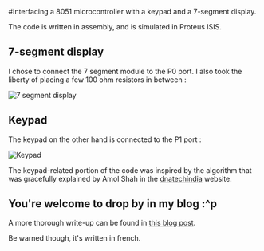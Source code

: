 #Interfacing a 8051 microcontroller with a keypad and a 7-segment display.

The code is written in assembly, and is simulated in Proteus ISIS.


## 7-segment display

I chose to connect the 7 segment module to the P0 port. I also took the liberty of placing a few 100 ohm resistors in between :

![7 segment display](http://3.bp.blogspot.com/-mcQDfKmfb0k/VMZlAwVUKmI/AAAAAAAAAIo/G9uYvYdTbCQ/s1600/7segment_explanation.png)

## Keypad

The keypad on the other hand is connected to the P1 port :

![Keypad](http://1.bp.blogspot.com/-TCWy5L_gLlo/VMZgAapNE6I/AAAAAAAAAIQ/1bcJF3HiEI4/s1600/keypad.PNG)

The keypad-related portion of the code was inspired by the algorithm that was gracefully explained by Amol Shah in the [dnatechindia](http://www.dnatechindia.com/Tutorial/8051-Tutorial/Interfacing-Matrix-Keypad-to-8051.html) website.

## You're welcome to drop by in my blog :^p

A more thorough write-up can be found in [this blog post]().

Be warned though, it's written in french.
